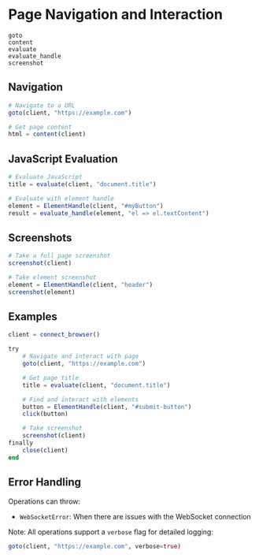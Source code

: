 # Page Navigation and Interaction

```@docs
goto
content
evaluate
evaluate_handle
screenshot
```

## Navigation

```julia
# Navigate to a URL
goto(client, "https://example.com")

# Get page content
html = content(client)
```

## JavaScript Evaluation

```julia
# Evaluate JavaScript
title = evaluate(client, "document.title")

# Evaluate with element handle
element = ElementHandle(client, "#myButton")
result = evaluate_handle(element, "el => el.textContent")
```

## Screenshots

```julia
# Take a full page screenshot
screenshot(client)

# Take element screenshot
element = ElementHandle(client, "header")
screenshot(element)
```

## Examples

```julia
client = connect_browser()

try
    # Navigate and interact with page
    goto(client, "https://example.com")

    # Get page title
    title = evaluate(client, "document.title")

    # Find and interact with elements
    button = ElementHandle(client, "#submit-button")
    click(button)

    # Take screenshot
    screenshot(client)
finally
    close(client)
end
```

## Error Handling

Operations can throw:
- `WebSocketError`: When there are issues with the WebSocket connection

Note: All operations support a `verbose` flag for detailed logging:
```julia
goto(client, "https://example.com", verbose=true)
```
